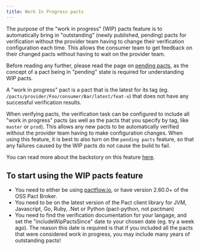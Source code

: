 ```yaml
---
title: Work In Progress pacts
---
```


The purpose of the "work in progress" (WIP) pacts feature is to automatically bring in "outstanding" (newly published, pending) pacts for verification without the provider team having to change their verification configuration each time. This allows the consumer team to get feedback on their changed pacts without having to wait on the provider team.

Before reading any further, please read the page on [pending pacts](/pact_broker/advanced_topics/pending_pacts), as the concept of a pact being in "pending" state is required for understanding WIP pacts.

A "work in progress" pact is a pact that is the latest for its tag \(eg. `/pacts/provider/Foo/consumer/Bar/latest/feat-x`\) that does not have any successful verification results.

When verifying pacts, the verification task can be configured to include all "work in progress" pacts \(as well as the pacts that you specify by tag, like `master` or `prod`\). This allows any new pacts to be automatically verified without the provider team having to make configuration changes. When using this feature, it is best to also turn on the `pending pacts` feature, so that any failures caused by the WIP pacts do not cause the build to fail.

You can read more about the backstory on this feature [here](http://blog.pact.io/2020/02/24/introducing-wip-pacts/).

## To start using the WIP pacts feature

* You need to either be using [pactflow.io](https://pactflow.io?utm_source=ossdocs&utm_campaign=wip_pacts), or have version 2.60.0+ of the OSS Pact Broker.
* You need to be on the latest version of the Pact client library for JVM, Javascript, Go, Ruby, .Net or Python (pact-python, not pactman)
* You need to find the verification documentation for your langage, and set the "includeWipPactsSince" date to your chosen date (eg. try a week ago). The reason this date is required is that if you included all the pacts that were considered work in progress, you may include many years of outstanding pacts!
